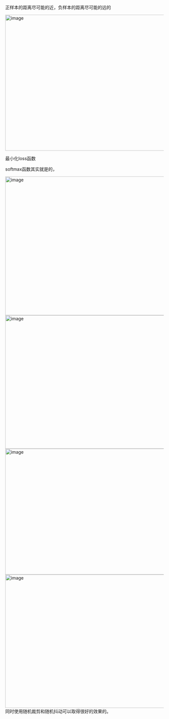 正样本的距离尽可能的近，负样本的距离尽可能的远的

<img width="769" height="432" alt="image" src="https://github.com/user-attachments/assets/7cef4792-9eab-4b7c-9a2f-9cc138e9dc5f" />


最小化loss函数

softmax函数其实就是的，

<img width="776" height="441" alt="image" src="https://github.com/user-attachments/assets/8ed08f70-b73f-41ff-b09e-736b96169f14" />


<img width="756" height="424" alt="image" src="https://github.com/user-attachments/assets/871930a8-8b25-474b-86a1-233b67fa7474" />


<img width="717" height="400" alt="image" src="https://github.com/user-attachments/assets/0c1fcb12-30e3-473f-a579-dae75494055f" />

<img width="753" height="424" alt="image" src="https://github.com/user-attachments/assets/07dc7d19-74ba-4a73-b43a-17cdcee69c0f" />
同时使用随机裁剪和随机抖动可以取得很好的效果的。
